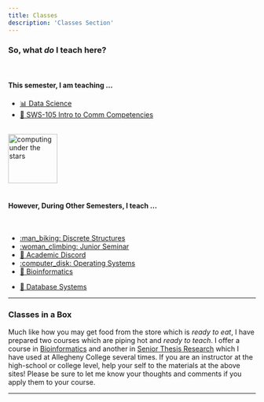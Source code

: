 ```yaml
---
title: Classes
description: 'Classes Section'
---
```

### So, what _**do**_ I teach here?

<center>
&#x200B;
</center>

#### This semester, I am teaching ...

- [:bar_chart: Data Science](/classes/dataScience/dataScience)
- [:heart_hands: SWS-105 Intro to Comm Competencies](/classes/commcompetencies/commcomp)

<center>
&#x200B;
</center>

<img src="/images/main/starComputing1.jpg" alt="computing under the stars" width="100"/>

<!-- <img src="/images/main/starComputing1.jpg" alt="computing under the stars" width="100" height="400"/> -->

<!-- add a line drop -->
<center>
&#x200B;
</center>

#### However, During Other Semesters, I teach ...

<!-- add a line drop --> 
<center>
&#x200B;
</center>

- [:man_biking: Discrete Structures](/classes/discretestructures/)
- [:woman_climbing: Junior Seminar](/classes/juniorseminar/juniorseminar/)
- [:compass: Academic Discord](/classes/academicdiscord/academicdiscord/)
- [:computer_disk: Operating Systems](/classes/operatingsystems/operatingsystems/)
- [:dna: Bioinformatics](/classes/bioinformatics/bioinformatics/)
<!-- need to go to index on discretestructures since there are "blog files" to host there... -->
- [:thread: Database Systems](/classes/databasesystems/databasesystems/)

---

### Classes in a Box

Much like how you may get food from the store which is _ready to eat_, I have prepared two courses which are piping hot and _ready to teach_. I offer a course in [Bioinformatics](https://computationalbioinformatics.com/) and another in [Senior Thesis Research](https://devisingresearch.com/) which I have used at Allegheny College several times. If you are an instructor at the high-school or college level, help your self to the materials at the above sites! Please be sure to let me know your thoughts and comments if you apply them to your course.

---

<!-- ### Descriptions -->
